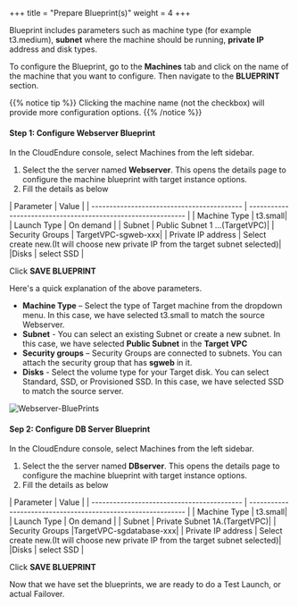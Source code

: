 +++
title = "Prepare Blueprint(s)"
weight = 4
+++


Blueprint includes parameters such as machine type (for example t3.medium), **subnet** where the machine should be running, **private IP** address and disk types.

To configure the Blueprint, go to the **Machines** tab and click on the name of the machine that you want to configure. Then navigate to the **BLUEPRINT** section.

{{% notice tip %}}
Clicking the machine name (not the checkbox) will provide more configuration options.
{{% /notice %}}



#### Step 1: Configure Webserver Blueprint

In the CloudEndure console, select Machines from the left sidebar. 
1. Select the the server named **Webserver**. This opens the details page to configure the machine blueprint with target instance options. 
2. Fill the details as below

| Parameter                                  | Value                                                        |
    | ------------------------------------------ | ------------------------------------------------------------ |
    | Machine Type | t3.small|
    | Launch Type                          | On demand |
    | Subnet                          | Public Subnet 1 …(TargetVPC)|
    | Security Groups                          | TargetVPC-sgweb-xxx|
    | Private IP address                          | Select create new.(It will choose new private IP from the target subnet selected)|
    |Disks                        |  select SSD |

  Click **SAVE BLUEPRINT**

Here's a quick explanation of  the above parameters. 

- **Machine Type** – Select the type of Target machine from the dropdown menu. In this case, we have selected t3.small to match the source Webserver.
- **Subnet** -  You can select an existing Subnet or create a new subnet. In this case, we have selected **Public Subnet** in the **Target VPC**
- **Security groups** – Security Groups are connected to subnets. You can attach the security group that has **sgweb** in it.
- **Disks** - Select the volume type for your Target disk. You can select Standard, SSD, or Provisioned SSD. In this case, we have selected SSD to match the source server. 

![Webserver-BluePrints](/lab1/webserver.png?classes=shadow,border)

#### Sep 2: Configure DB Server Blueprint

In the CloudEndure console, select Machines from the left sidebar. 
1. Select the the server named **DBserver**. This opens the details page to configure the machine blueprint with target instance options. 
2. Fill the details as below 

| Parameter                                  | Value                                                        |
    | ------------------------------------------ | ------------------------------------------------------------ |
    | Machine Type | t3.small|
    | Launch Type                          | On demand |
    | Subnet                          | Private Subnet 1A.(TargetVPC)|
    | Security Groups                          |TargetVPC-sgdatabase-xxx|
    | Private IP address                          | Select create new.(It will choose new private IP from the target subnet selected)|
    |Disks                        |  select SSD |

  
  Click **SAVE BLUEPRINT**

Now that we have set the blueprints, we are ready to do a Test Launch, or actual Failover.